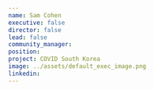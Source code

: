 ```yaml
---
name: Sam Cohen
executive: false
director: false
lead: false
community_manager:   
position:  
project: COVID South Korea
image: ../assets/default_exec_image.png
linkedin: 
---
```

